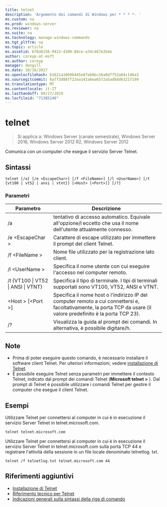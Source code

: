 ```yaml
---
title: telnet
description: 'Argomento dei comandi di Windows per * * * *- '
ms.custom: na
ms.prod: windows-server
ms.reviewer: na
ms.suite: na
ms.technology: manage-windows-commands
ms.tgt_pltfrm: na
ms.topic: article
ms.assetid: b70a6156-9413-4300-84ce-a34c467e2b4e
author: coreyp-at-msft
ms.author: coreyp
manager: dongill
ms.date: 10/16/2017
ms.openlocfilehash: b1621a10b9b445e87eb6bc16a8d7f52a64c146a3
ms.sourcegitcommit: 6aff3d88ff22ea141a6ea6572a5ad8dd6321f199
ms.translationtype: MT
ms.contentlocale: it-IT
ms.lasthandoff: 09/27/2019
ms.locfileid: "71385146"
---
```

# <a name="telnet"></a>telnet

>Si applica a: Windows Server (canale semestrale), Windows Server 2016, Windows Server 2012 R2, Windows Server 2012

Comunica con un computer che esegue il servizio Server Telnet. 
## <a name="syntax"></a>Sintassi
```
telnet [/a] [/e <EscapeChar>] [/f <FileName>] [/l <UserName>] [/t {vt100 | vt52 | ansi | vtnt}] [<Host> [<Port>]] [/?]
```
### <a name="parameters"></a>Parametri
|Parametro|Descrizione|
|-------|--------|
|/a|tentativo di accesso automatico. Equivale all'opzione/l eccetto che usa il nome dell'utente attualmente connesso.|
|/e \<EscapeChar >|Carattere di escape utilizzato per immettere il prompt del client Telnet.|
|/f \<FileName >|Nome file utilizzato per la registrazione lato client.|
|/l \<UserName >|Specifica il nome utente con cui eseguire l'accesso nel computer remoto.|
|/t {VT100 &#124; VT52 &#124; ANSI &#124; VTNT}|Specifica il tipo di terminale. I tipi di terminali supportati sono VT100, VT52, ANSI e VTNT.|
|\<Host > [\<Port >]|Specifica il nome host o l'indirizzo IP del computer remoto a cui connettersi e, facoltativamente, la porta TCP da usare (il valore predefinito è la porta TCP 23).|
|/?|Visualizza la guida al prompt dei comandi. In alternativa, è possibile digitare/h.|

## <a name="remarks"></a>Note
-   Prima di poter eseguire questo comando, è necessario installare il software client Telnet. Per ulteriori informazioni, vedere [installazione di Telnet](https://technet.microsoft.com/library/cc754293(v=ws.10).aspx).
-   È possibile eseguire Telnet senza parametri per immettere il contesto Telnet, indicato dal prompt dei comandi Telnet (**Microsoft telnet >** ). Dal prompt di Telnet è possibile utilizzare i comandi Telnet per gestire il computer che esegue il client Telnet.

## <a name="BKMK_Examples"></a>Esempi
Utilizzare Telnet per connettersi al computer in cui è in esecuzione il servizio Server Telnet in telnet.microsoft.com.
```
telnet telnet.microsoft.com
```
Utilizzare Telnet per connettersi al computer in cui è in esecuzione il servizio Server Telnet in telnet.microsoft.com sulla porta TCP 44 e registrare l'attività della sessione in un file locale denominato telnetlog. txt.
```
telnet /f telnetlog.txt telnet.microsoft.com 44
```

## <a name="additional-references"></a>Riferimenti aggiuntivi
-   [Installazione di Telnet](https://technet.microsoft.com/library/cc754293(v=ws.10).aspx)
-   [Riferimento tecnico per Telnet](https://technet.microsoft.com/library/cc754987(v=ws.10).aspx)
-   [Indicazioni generali sulla sintassi della riga di comando](command-line-syntax-key.md)
